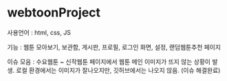 # webtoonProject

사용언어 : html, css, JS

기능 : 웹툰 모아보기, 보관함, 게시판, 프로필, 로그인 화면, 설정, 랜덤웹툰추천 페이지 

이슈 모음 : 수요웹툰 ~ 신작웹툰 페이지에서 웹툰 메인 이미지가 뜨지 않는 상황이 발생. 로컬 환경에서는 이미지가 잘나오지만, 깃허브에서는 나오지 않음. (이슈 해결완료)
